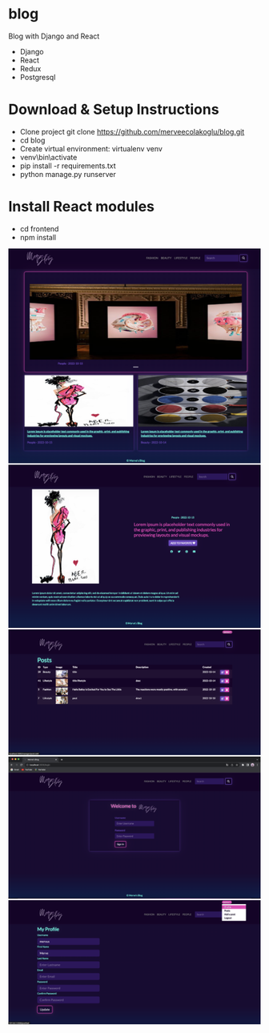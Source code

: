 # blog
Blog with Django and React

- Django
- React
- Redux
- Postgresql

# Download & Setup Instructions
- Clone project git clone https://github.com/merveecolakoglu/blog.git
- cd blog
- Create virtual environment: virtualenv venv
- venv\bin\activate
- pip install -r requirements.txt
- python manage.py runserver

# Install React modules
- cd frontend
- npm install

![Home Screen](https://github.com/merveecolakoglu/blog/blob/master/resources/HomeScreen.png) 
![PostDetail Screen](https://github.com/merveecolakoglu/blog/blob/master/resources/PostDetailScreen.png)
![PostList Screen](https://github.com/merveecolakoglu/blog/blob/master/resources/PostListScreen.png)
![UserLogin Screen](https://github.com/merveecolakoglu/blog/blob/master/resources/LoginScreen.png)
![UserProfile Screen](https://github.com/merveecolakoglu/blog/blob/master/resources/UserScreen.png) 
